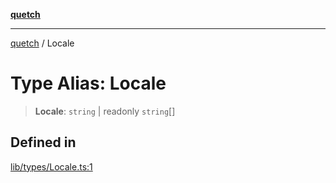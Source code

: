 [**quetch**](../README.md)

***

[quetch](../README.md) / Locale

# Type Alias: Locale

> **Locale**: `string` \| readonly `string`[]

## Defined in

[lib/types/Locale.ts:1](https://github.com/nevoland/quetch/blob/daab7d5db71d61e74901886a2473b07ec4e9fc05/lib/types/Locale.ts#L1)
